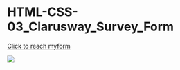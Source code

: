 # HTML-CSS-03_Clarusway_Survey_Form

[Click to reach myform](https://brs14shn.github.io/HTML-CSS-03_Clarusway_Survey_Form/)

<img src="https://brs14shn.github.io/HTML-CSS-03_Clarusway_Survey_Form/.png">
